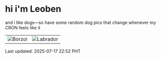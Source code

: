 # hi i'm Leoben

and i like dogs—so have some random dog pics that change whenever my CRON feels like it

|  |  |
|--------|----------|
| ![Borzoi](https://random-dog-vercel.vercel.app/api/random-borzoi?v=1752763933) | ![Labrador](https://random-dog-vercel.vercel.app/api/random-labrador?v=1752763933) |

Last updated: 2025-07-17 22:52 PHT
